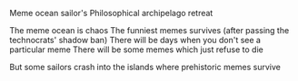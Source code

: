Meme ocean sailor's Philosophical archipelago retreat

The meme ocean is chaos
The funniest memes survives (after passing the technocrats' shadow ban)
There will be days when you don't see a particular meme
There will be some memes which just refuse to die

But some sailors crash into the islands where prehistoric memes survive